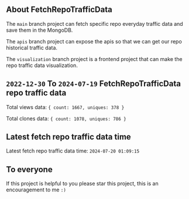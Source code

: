 ## About FetchRepoTrafficData

The `main` branch project can fetch specific repo everyday traffic data and save them in the MongoDB.

The `apis` branch project can expose the apis so that we can get our repo historical traffic data.

The `visualization` branch project is a frontend project that can make the repo traffic data visualization.

## `2022-12-30` To `2024-07-19` FetchRepoTrafficData repo traffic data

Total views data: `{ count: 1667, uniques: 378 }`

Total clones data: `{ count: 1078, uniques: 786 }`

## Latest fetch repo traffic data time

Latest fetch repo traffic data time: `2024-07-20 01:09:15`

## To everyone

If this project is helpful to you please star this project, this is an encouragement to me `:)`



